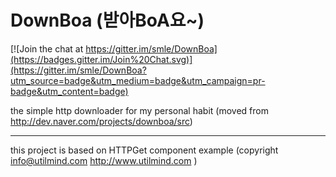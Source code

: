 DownBoa (받아BoA요~)
=================

[![Join the chat at https://gitter.im/smle/DownBoa](https://badges.gitter.im/Join%20Chat.svg)](https://gitter.im/smle/DownBoa?utm_source=badge&utm_medium=badge&utm_campaign=pr-badge&utm_content=badge)

the simple http downloader for my personal habit
(moved from http://dev.naver.com/projects/downboa/src)

----------


this project is based on HTTPGet component example (copyright info@utilmind.com http://www.utilmind.com )



